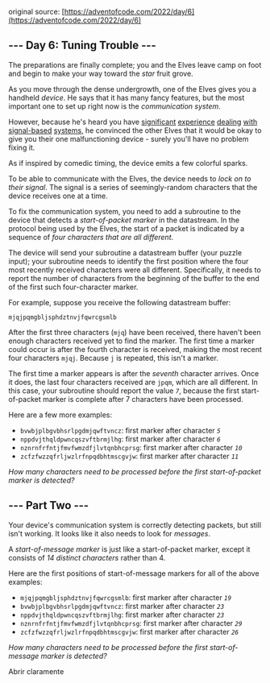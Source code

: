 original source: [https://adventofcode.com/2022/day/6](https://adventofcode.com/2022/day/6)
## --- Day 6: Tuning Trouble ---
The preparations are finally complete; you and the Elves leave camp on foot and begin to make your way toward the <em>star</em> fruit grove.

As you move through the dense undergrowth, one of the Elves gives you a handheld <em>device</em>. He says that it has many fancy features, but the most important one to set up right now is the <em>communication system</em>.

However, because he's heard you have [significant](/2016/day/6) [experience](/2016/day/25) [dealing](/2019/day/7) [with](/2019/day/9) [signal-based](/2019/day/16) [systems](/2021/day/25), he convinced the other Elves that it would be okay to give you their one malfunctioning device - surely you'll have no problem fixing it.

As if inspired by comedic timing, the device emits a few colorful sparks.

To be able to communicate with the Elves, the device needs to <em>lock on to their signal</em>. The signal is a series of seemingly-random characters that the device receives one at a time.

To fix the communication system, you need to add a subroutine to the device that detects a <em>start-of-packet marker</em> in the datastream. In the protocol being used by the Elves, the start of a packet is indicated by a sequence of <em>four characters that are all different</em>.

The device will send your subroutine a datastream buffer (your puzzle input); your subroutine needs to identify the first position where the four most recently received characters were all different. Specifically, it needs to report the number of characters from the beginning of the buffer to the end of the first such four-character marker.

For example, suppose you receive the following datastream buffer:

<pre>
<code>mjqjpqmgbljsphdztnvjfqwrcgsmlb</code>
</pre>

After the first three characters (<code>mjq</code>) have been received, there haven't been enough characters received yet to find the marker. The first time a marker could occur is after the fourth character is received, making the most recent four characters <code>mjqj</code>. Because <code>j</code> is repeated, this isn't a marker.

The first time a marker appears is after the <em>seventh</em> character arrives. Once it does, the last four characters received are <code>jpqm</code>, which are all different. In this case, your subroutine should report the value <code><em>7</em></code>, because the first start-of-packet marker is complete after 7 characters have been processed.

Here are a few more examples:


 - <code>bvwbjplbgvbhsrlpgdmjqwftvncz</code>: first marker after character <code><em>5</em></code>
 - <code>nppdvjthqldpwncqszvftbrmjlhg</code>: first marker after character <code><em>6</em></code>
 - <code>nznrnfrfntjfmvfwmzdfjlvtqnbhcprsg</code>: first marker after character <code><em>10</em></code>
 - <code>zcfzfwzzqfrljwzlrfnpqdbhtmscgvjw</code>: first marker after character <code><em>11</em></code>

<em>How many characters need to be processed before the first start-of-packet marker is detected?</em>


## --- Part Two ---
Your device's communication system is correctly detecting packets, but still isn't working. It looks like it also needs to look for <em>messages</em>.

A <em>start-of-message marker</em> is just like a start-of-packet marker, except it consists of <em>14 distinct characters</em> rather than 4.

Here are the first positions of start-of-message markers for all of the above examples:


 - <code>mjqjpqmgbljsphdztnvjfqwrcgsmlb</code>: first marker after character <code><em>19</em></code>
 - <code>bvwbjplbgvbhsrlpgdmjqwftvncz</code>: first marker after character <code><em>23</em></code>
 - <code>nppdvjthqldpwncqszvftbrmjlhg</code>: first marker after character <code><em>23</em></code>
 - <code>nznrnfrfntjfmvfwmzdfjlvtqnbhcprsg</code>: first marker after character <code><em>29</em></code>
 - <code>zcfzfwzzqfrljwzlrfnpqdbhtmscgvjw</code>: first marker after character <code><em>26</em></code>

<em>How many characters need to be processed before the first start-of-message marker is detected?</em>


Abrir claramente
